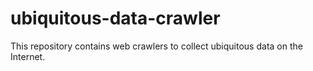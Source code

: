 # ubiquitous-data-crawler
This repository contains web crawlers to collect ubiquitous data on the Internet.
